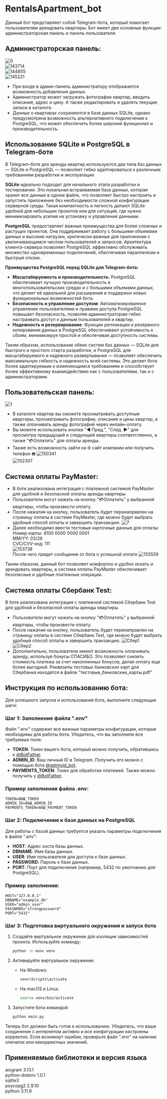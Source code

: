 # RentalsApartment_bot
Данный бот представляет собой Telegram-бота, который помогает пользователям арендовать квартиры. Бот имеет две основные функции: администраторская панель и панель пользователя. <br />
## Администраторская панель:
![0](https://github.com/fetgrigory/RentalsApartment_bot/assets/157891679/152adcd0-49fb-48c3-9ffe-b4f9b43a56b3)<br />
![143714](https://github.com/user-attachments/assets/e64046bb-48bb-4931-a3ce-2dec01f6c7ed)<br />
![144855](https://github.com/user-attachments/assets/459005a5-e61f-4d2a-bd00-4a26b99b8cf3)<br />
![145221](https://github.com/user-attachments/assets/a8e084a6-97b7-4590-8b38-fa1c5b18f31e)<br />
- При входе в админ-панель администратору отображается возможность добавления данных.
- Администратор может загружать фотографии квартир, вводить описания, адрес и цену. А также редактировать и удалять текущие записи в каталоге. 
- Данные о квартирах сохраняются в базе данных SQLite, однако предусмотрена возможность альтернативного подключения к PostgreSQL, что может обеспечить более широкий функционал и производительность.
## Использование SQLite и PostgreSQL в Telegram-боте
В Telegram-боте для аренды квартир используются два типа баз данных — SQLite и PostgreSQL — позволяет гибко адаптироваться к различным требованиям разработки и эксплуатации. 

**SQLite** идеально подходит для начального этапа разработки и тестирования. Это локальная встраиваемая база данных, которая хранит все данные в одном файле, что позволяет быстро настроить и запустить приложение без необходимости сложной конфигурации серверной среды. Такая компактность и легкость делают SQLite удобной для небольших проектов или для ситуаций, где нужно минимизировать усилия на установку и управление данными.

**PostgreSQL** предоставляет важные преимущества для более сложных и растущих проектов. Она поддерживает работу с большими объемами данных и высокие нагрузки, критически важные для приложения с увеличивающимся числом пользователей и запросов. Архитектура клиента-сервера позволяет PostgreSQL эффективно обслуживать множество одновременных подключений, обеспечивая параллелизм и быстрый отклик. 

**Преимущества PostgreSQL перед SQLite для Telegram-бота:**

- **Масштабируемость и производительность**: PostgreSQL обеспечивает лучшую производительность в многопользовательских средах и с большими объемами данных, что делает её идеальной для расширения и поддержки новых функциональных возможностей бота.
- **Безопасность и управление доступом**: Автоматизированное управление пользователями и правами доступа PostgreSQL повышает безопасность, позволяя администраторам гибко настраивать доступ к данным пользователей и квартир.
- **Надежность и резервирование**: Функции репликации и резервного копирования данных в PostgreSQL обеспечивают устойчивость к сбоям, минимизируя простой и обеспечивая доступность системы.

Таким образом, использование обеих систем баз данных — SQLite для быстрого и простого старта разработки, и PostgreSQL для масштабируемого и надежного развертывания — позволяет обеспечить максимальную гибкость и надежность всей системы. Это делает бота более адаптируемым к изменяющимся требованиям и способствует более эффективному взаимодействию как с пользователями, так и с администраторами.

 ## Пользовательская панель:
 ![1](https://github.com/user-attachments/assets/27c667e3-a5f7-41e4-8228-d12cb6f3431b)<br />
- В каталоге квартир вы сможете просматривать доступные квартиры, просматривать фотографии, описание и цены квартир, а также оплачивать аренду фотографий через инлайн-оплату.
- Вы можете использовать кнопки "◀ Пред.", "След. ▶" для просмотра предыдущей и следующей квартиры соответственно, а также "💳Оплатить" для оплаты аренды.
- Также есть возможность зайти на 🌐 сайт компании или получить телефон ☎️
![150341](https://github.com/user-attachments/assets/85af895a-d71f-458b-9143-2defb77e1407)<br />
![152307](https://github.com/user-attachments/assets/0839b12b-fc08-4fab-b4c8-f5be004ac8a1)<br />

 ## Система оплаты PayMaster:
- В боте реализована интеграция с платежной системой PayMaster для удобной и безопасной оплаты аренды квартиры.
- Пользователи могут нажать на кнопку "💳Оплатить" у выбранной квартиры, чтобы произвести оплату.
- После нажатия на кнопку, пользователь будет перенаправлен на страницу оплаты в системе PayMaster, где можно будет выбрать удобный способ оплаты и завершить транзакцию. 
![7](https://github.com/fetgrigory/ApartmentRentals_bot/assets/157891679/a1c60b44-db03-4990-b67a-74887f83fe5b) <br />
- Далее необходимо ввести тестовые карточные данные для оплаты:<br />
Номер карты: 4100 0000 0000 0001 <br />
MM/YY: 03/26 <br />
CVC/CVV-код: 111 <br />
![153738](https://github.com/user-attachments/assets/4ea850b0-be71-4e8f-bc61-a04f39c0c983)<br />
После чего придет сообщение от бота о успешной оплате
![155559](https://github.com/user-attachments/assets/ad2c8b18-3825-44ae-b8cc-a6f8f83db81f)

Таким образом, данный бот позволяет комфортно и удобно искать и арендовать квартиры, а система оплаты PayMaster обеспечивает безопасные и удобные платежные операции.
## Система оплаты Сбербанк Test:
 В боте реализована интеграция с платежной системой Сбербанк Test для удобной и безопасной оплаты аренды квартиры.
- Пользователи могут нажать на кнопку "💳Оплатить" у выбранной квартиры, чтобы произвести оплату.
- После нажатия на кнопку, пользователь будет перенаправлен на страницу оплаты в системе Сбербанк Test, где можно будет выбрать удобный способ оплаты и завершить транзакцию.
![Сбер1](https://github.com/user-attachments/assets/807de715-fe47-47d2-a579-dccf2f08d08d)<br />
![Сбер2](https://github.com/user-attachments/assets/97dedc27-f6bb-4065-83a3-2c30c5d65ee8)<br />
- Дополнительно, пользователи имеют возможность оплачивать аренду, используя бонусы СПАСИБО. Это позволяет снизить стоимость платежа за счет накопленных бонусов, делая оплату еще более выгодной.
Реквизиты тестовых банковских карт для Сбербанка находятся в файле "тестовые_банковские_карты.pdf"

## Инструкция по использованию бота:<br />

Для успешного запуска и использования бота, выполните следующие шаги:

### Шаг 1: Заполнение файла ".env"
Файл ".env" содержит все важные параметры конфигурации, которые необходимы для работы бота. Убедитесь, что вы заполнили все требуемые поля:

- **TOKEN**: Токен вашего бота, который можно получить, обратившись к [@BotFather](https://t.me/BotFather).
- **ADMIN_ID**: Ваш личный ID в Telegram. Получить его можно с помощью бота [@getmyid_bot](https://t.me/getmyid_bot).
- **PAYMENTS_TOKEN**: Токен для обработки платежей. Также можно получить у [@BotFather](https://t.me/BotFather).

### Пример заполнения файла .env:
```plaintext
TOKEN=ВАШ_ТОКЕН
ADMIN_ID=ВАШ_ADMIN_ID
PAYMENTS_TOKEN=ВАШ_PAYMENT_TOKEN
```

### Шаг 2: Подключение к базе данных на PostgreSQL
Для работы с базой данных требуется указать параметры подключения в файле ".env":

- **HOST**: Адрес хоста базы данных.
- **DBNAME**: Имя базы данных.
- **USER**: Имя пользователя для доступа к базе данных.
- **PASSWORD**: Пароль к базе данных.
- **PORT**: Порт для подключения (например, 5432 по умолчанию для PostgreSQL).

### Пример заполнения:
```plaintext
HOST="127.0.0.1"
DBNAME="example_db"
USER="admin_user"
PASSWORD="strongpassword"
PORT="5432"
```

### Шаг 3: Подготовка виртуального окружения и запуск бота

1. Создайте виртуальное окружение для изоляции зависимостей проекта. 
   Используйте команду:
   ```bash
   python -m venv venv
   ```

2. Активируйте виртуальное окружение:
   - На Windows:
     ```bash
     venv\Scripts\activate
     ```
   - На macOS и Linux:
     ```bash
     source venv/bin/activate
     ```
3. Запустите бота командой:
   ```bash
   python main.py
   ```

Теперь бот должен быть готов к использованию. Убедитесь, что ваше соединение с интернетом активно и все конфигурации настроены корректно. Если возникнут ошибки, проверьте файл ".env" на наличие опечаток или некорректных значений.
## Применяемые библиотеки и версия языка <br />
aiogram            3.13.1 <br />
python-dotenv      1.0.1 <br />
sqlite3 <br />
psycopg2  2.9.10 <br />
python 3.11.9 <br />
